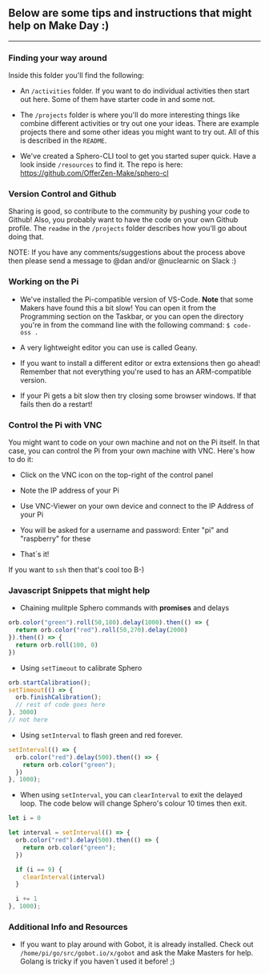 ## Below are some tips and instructions that might help on Make Day :)

-----

### Finding your way around

Inside this folder you'll find the following:

* An `/activities` folder. If you want to do individual activities then start out here. Some of them have starter code in and some not.

* The `/projects` folder is where you'll do more interesting things like combine different activities or try out one your ideas. There are example projects there and some other ideas you might want to try out. All of this is described in the `README`.

* We've created a Sphero-CLI tool to get you started super quick. Have a look inside `/resources` to find it. The repo is here:
https://github.com/OfferZen-Make/sphero-cl


### Version Control and Github

Sharing is good, so contribute to the community by pushing your code to Github! Also, you probably want to have the code on your own Github profile. The `readme` in the `/projects` folder describes how you'll go about doing that.

NOTE: If you have any comments/suggestions about the process above then please send a message to @dan and/or @nuclearnic on Slack :)

### Working on the Pi


* We've installed the Pi-compatible version of VS-Code. <b>Note</b> that some Makers have found this a bit slow! You can open it from the Programming section on the Taskbar, or you can open the directory you're in from the command line with the following command:
`$ code-oss .`

* A very lightweight editor you can use is called Geany.

* If you want to install a different editor or extra extensions then go ahead! Remember that not everything you're used to has an ARM-compatible version.

* If your Pi gets a bit slow then try closing some browser windows. If that fails then do a restart!


### Control the Pi with VNC

You might want to code on your own machine and not on the Pi itself. In that case, you can control the Pi from your own machine with VNC. Here's how to do it:

* Click on the VNC icon on the top-right of the control panel

* Note the IP address of your Pi

* Use VNC-Viewer on your own device and connect to the IP Address of your Pi

* You will be asked for a username and password: Enter "pi" and "raspberry" for these

* That´s it!

If you want to `ssh` then that's cool too B-)


### Javascript Snippets that might help

* Chaining mulitple Sphero commands with <b>promises</b> and delays
```javascript
orb.color("green").roll(50,180).delay(1000).then(() => {
  return orb.color("red").roll(50,270).delay(2000)
}).then(() => {
  return orb.roll(100, 0)
})
```

* Using `setTimeout` to calibrate Sphero
```javascript
orb.startCalibration();
setTimeout(() => {
  orb.finishCalibration();
  // rest of code goes here
}, 3000)
// not here
```

* Using `setInterval` to flash green and red forever.
```javascript
setInterval(() => {
  orb.color("red").delay(500).then(() => {
    return orb.color("green");
  })
}, 1000);
```

* When using `setInterval`, you can `clearInterval` to exit the delayed loop. The code below will change Sphero's colour 10 times then exit.
```javascript
let i = 0

let interval = setInterval(() => {
  orb.color("red").delay(500).then(() => {
    return orb.color("green");
  })

  if (i == 9) {
    clearInterval(interval)
  }

  i += 1
}, 1000);
```

### Additional Info and Resources

* If you want to play around with Gobot, it is already installed. Check out `/home/pi/go/src/gobot.io/x/gobot` and ask the Make Masters for help. Golang is tricky if you haven´t used it before! ;)

